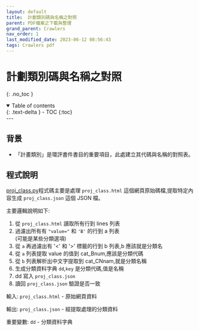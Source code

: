 ```yaml
---
layout: default
title:  計劃類別碼與名稱之對照
parent: PDF檔案之下載與整理
grand_parent: Crawlers
nav_order: 1
last_modified_date: 2023-06-12 08:56:43
tags: Crawlers pdf
---
```


# 計劃類別碼與名稱之對照
{: .no_toc }

<details open markdown="block">
  <summary>
    Table of contents
  </summary>
  {: .text-delta }
- TOC
{:toc}
</details>
---

## 背景

- 「計畫類別」是環評書件書目的重要項目，此處建立其代碼與名稱的對照表。

## 程式說明

[proj_class.py](./proj_class.py)程式碼主要是處理 `proj_class.html` 這個網頁原始碼檔,提取特定內容生成 `proj_class.json` 這個 JSON 檔。

主要邏輯說明如下:

1. 從 `proj_class.html` 讀取所有行到 lines 列表
2. 過濾出所有有 `"value="` 和 `'B'` 的行到 a 列表  
   (可能是某些分類選項)
3. 從 `a` 再過濾出有 '<' 和 '>' 標籤的行到 b 列表,b 應該就是分類名
4. 從 `a` 列表提取 value 的值到 cat_Bnum,應該是分類代碼
5. 從 `b` 列表解析出中文字提取到 cat_CNnam,就是分類名稱
6. 生成分類資料字典 `dd`,`key` 是分類代碼,值是名稱
7. dd 寫入 `proj_class.json`
8. 讀回 `proj_class.json` 驗證是否一致

輸入:
`proj_class.html` - 原始網頁資料 

輸出: 
`proj_class.json` - 經提取處理的分類資料

重要變數:
`dd` - 分類資料字典

